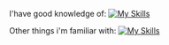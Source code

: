 
<!---
NoisExpression/NoisExpression is a ✨ special ✨ repository because its `README.md` (this file) appears on your GitHub profile.
You can click the Preview link to take a look at your changes.
--->
I'have good knowledge of:
[![My Skills](https://skillicons.dev/icons?i=processing,mysql)](https://skillicons.dev)

Other things i'm familiar with:
[![My Skills](https://skillicons.dev/icons?i=ableton,bash,blender,cpp,css,eclipse,html,java,js,php,py)](https://skillicons.dev)
